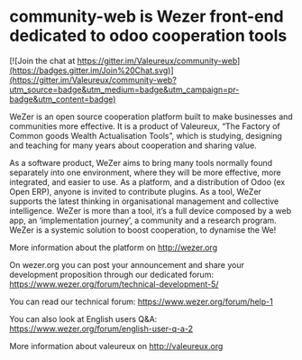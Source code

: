 # community-web is Wezer front-end dedicated to odoo cooperation tools

[![Join the chat at https://gitter.im/Valeureux/community-web](https://badges.gitter.im/Join%20Chat.svg)](https://gitter.im/Valeureux/community-web?utm_source=badge&utm_medium=badge&utm_campaign=pr-badge&utm_content=badge)

WeZer is an open source cooperation platform built to make businesses and communities more effective. It is a product of Valeureux, “The
Factory of Common goods Wealth Actualisation Tools”, which is studying, designing and teaching for many years about cooperation and sharing value.

As a software product, WeZer aims to bring many tools normally found separately into one environment, where they will be more effective, more
integrated, and easier to use. As a platform, and a distribution of Odoo (ex Open ERP), anyone is invited to contribute plugins. As a tool, WeZer supports the latest
thinking in organisational management and collective intelligence. WeZer is more than a tool, it’s a full device composed by a web app, an
‘implementation journey’, a community and a research program. WeZer is a systemic solution to boost cooperation, to dynamise the We!

More information about the platform on http://wezer.org

On wezer.org you can post your announcement and share your development proposition through our dedicated forum:
https://www.wezer.org/forum/technical-development-5/

You can read our technical forum:
https://www.wezer.org/forum/help-1

You can also look at English users Q&A:
https://www.wezer.org/forum/english-user-q-a-2

More information about valeureux on http://valeureux.org
